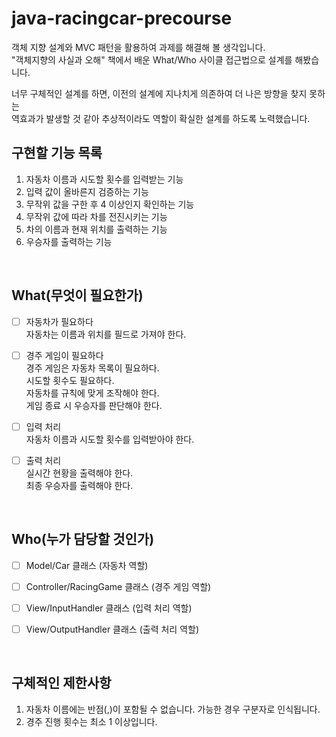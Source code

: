 # java-racingcar-precourse
객체 지향 설계와 MVC 패턴을 활용하여 과제를 해결해 볼 생각입니다.  
"객체지향의 사실과 오해" 책에서 배운 What/Who 사이클 접근법으로 설계를 해봤습니다.  

너무 구체적인 설계를 하면, 이전의 설계에 지나치게 의존하여 더 나은 방향을 찾지 못하는  
역효과가 발생할 것 같아 추상적이라도 역할이 확실한 설계를 하도록 노력했습니다.


## 구현할 기능 목록
1. 자동차 이름과 시도할 횟수를 입력받는 기능
2. 입력 값이 올바른지 검증하는 기능
3. 무작위 값을 구한 후 4 이상인지 확인하는 기능
4. 무작위 값에 따라 차를 전진시키는 기능
5. 차의 이름과 현재 위치를 출력하는 기능
6. 우승자를 출력하는 기능  

<br>

## What(무엇이 필요한가)
- [ ] 자동차가 필요하다  
    자동차는 이름과 위치를 필드로 가져야 한다.  


- [ ] 경주 게임이 필요하다  
    경주 게임은 자동차 목록이 필요하다.  
    시도할 횟수도 필요하다.  
    자동차를 규칙에 맞게 조작해야 한다.  
    게임 종료 시 우승자를 판단해야 한다.  


- [ ] 입력 처리  
    자동차 이름과 시도할 횟수를 입력받아야 한다.


- [ ] 출력 처리  
    실시간 현황을 출력해야 한다.  
    최종 우승자를 출력해야 한다.  

<br>

## Who(누가 담당할 것인가)
- [ ] Model/Car 클래스 (자동차 역할)  
- [ ] Controller/RacingGame 클래스 (경주 게임 역할)  
- [ ] View/InputHandler 클래스 (입력 처리 역할)
- [ ] View/OutputHandler 클래스 (출력 처리 역할)


<br>

## 구체적인 제한사항
1. 자동차 이름에는 반점(,)이 포함될 수 없습니다. 가능한 경우 구분자로 인식됩니다.
2. 경주 진행 횟수는 최소 1 이상입니다.

